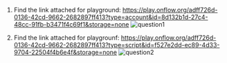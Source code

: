 1.  Find the link attached for playground:
    https://play.onflow.org/adff726d-0136-42cd-9662-2682897ff413?type=account&id=8d132b1d-27c4-48cc-91fb-b3471f4c69f1&storage=none
    ![question1](https://user-images.githubusercontent.com/90955843/155452248-b7f32341-a253-40b6-b38a-d4723f2a774b.png)
    

2.  Find the link attached for playgrounf:
    https://play.onflow.org/adff726d-0136-42cd-9662-2682897ff413?type=script&id=f527e2dd-ec89-4d33-9704-22504f4b6e4f&storage=none
    ![question2](https://user-images.githubusercontent.com/90955843/155452525-76f39dfb-96d1-453c-84f5-ed14245ff07e.png)
